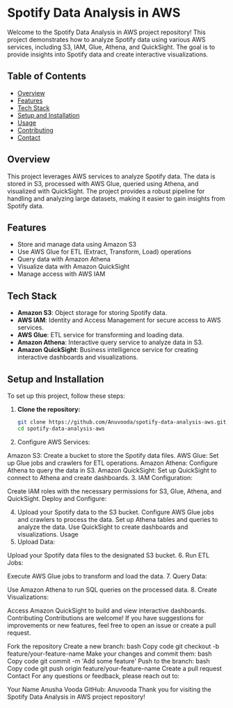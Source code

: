 

# Spotify Data Analysis in AWS

Welcome to the Spotify Data Analysis in AWS project repository! This project demonstrates how to analyze Spotify data using various AWS services, including S3, IAM, Glue, Athena, and QuickSight. The goal is to provide insights into Spotify data and create interactive visualizations.

## Table of Contents

- [Overview](#overview)
- [Features](#features)
- [Tech Stack](#tech-stack)
- [Setup and Installation](#setup-and-installation)
- [Usage](#usage)
- [Contributing](#contributing)
- [Contact](#contact)

## Overview

This project leverages AWS services to analyze Spotify data. The data is stored in S3, processed with AWS Glue, queried using Athena, and visualized with QuickSight. The project provides a robust pipeline for handling and analyzing large datasets, making it easier to gain insights from Spotify data.

## Features

- Store and manage data using Amazon S3
- Use AWS Glue for ETL (Extract, Transform, Load) operations
- Query data with Amazon Athena
- Visualize data with Amazon QuickSight
- Manage access with AWS IAM

## Tech Stack

- **Amazon S3**: Object storage for storing Spotify data.
- **AWS IAM**: Identity and Access Management for secure access to AWS services.
- **AWS Glue**: ETL service for transforming and loading data.
- **Amazon Athena**: Interactive query service to analyze data in S3.
- **Amazon QuickSight**: Business intelligence service for creating interactive dashboards and visualizations.

## Setup and Installation

To set up this project, follow these steps:

1. **Clone the repository:**
   ```bash
   git clone https://github.com/Anuvooda/spotify-data-analysis-aws.git
   cd spotify-data-analysis-aws
2. Configure AWS Services:

Amazon S3: Create a bucket to store the Spotify data files.
AWS Glue: Set up Glue jobs and crawlers for ETL operations.
Amazon Athena: Configure Athena to query the data in S3.
Amazon QuickSight: Set up QuickSight to connect to Athena and create dashboards.
3. IAM Configuration:

Create IAM roles with the necessary permissions for S3, Glue, Athena, and QuickSight.
Deploy and Configure:

4. Upload your Spotify data to the S3 bucket.
Configure AWS Glue jobs and crawlers to process the data.
Set up Athena tables and queries to analyze the data.
Use QuickSight to create dashboards and visualizations.
Usage
5. Upload Data:

Upload your Spotify data files to the designated S3 bucket.
6. Run ETL Jobs:

Execute AWS Glue jobs to transform and load the data.
7. Query Data:

Use Amazon Athena to run SQL queries on the processed data.
8. Create Visualizations:

Access Amazon QuickSight to build and view interactive dashboards.
Contributing
Contributions are welcome! If you have suggestions for improvements or new features, feel free to open an issue or create a pull request.

Fork the repository
Create a new branch:
bash
Copy code
git checkout -b feature/your-feature-name
Make your changes and commit them:
bash
Copy code
git commit -m 'Add some feature'
Push to the branch:
bash
Copy code
git push origin feature/your-feature-name
Create a pull request
Contact
For any questions or feedback, please reach out to:

Your Name
Anusha Vooda
GitHub: Anuvooda
Thank you for visiting the Spotify Data Analysis in AWS project repository!
